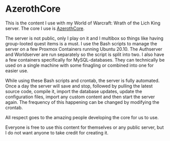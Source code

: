 # AzerothCore
This is the content I use with my World of Warcraft: Wrath of the Lich King server. The core I use is [AzerothCore](https://github.com/azerothcore/azerothcore-wotlk).

The server is not public, only I play on it and I multibox so things like having group-looted quest items is a must. I use the Bash scripts to manage the server on a few Proxmox Containers running Ubuntu 20.10. The Authserver and Worldserver are run separately so the script is split into two. I also have a few containers specifically for MySQL-databases. They can technically be used on a single machine with some finagling or combined into one for easier use.

While using these Bash scripts and crontab, the server is fully automated. Once a day the server will save and stop, followed by pulling the latest source code, compile it, import the database updates, update the configuration files, import any custom content and then start the server again. The frequency of this happening can be changed by modifying the crontab.

All respect goes to the amazing people developing the core for us to use.

Everyone is free to use this content for themselves or any public server, but I do not want anyone to take credit for creating it.
